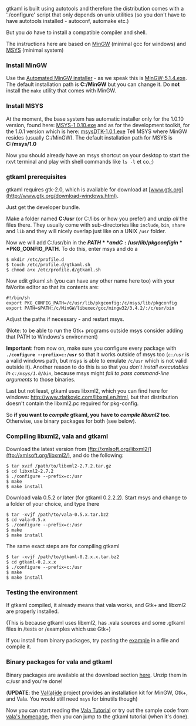 gtkaml is built using autotools and therefore the distribution comes with a './configure' script that only depends on unix utilities (so you don't have to have autotools installed - autoconf, automake etc.)

But you _do_ have to install a compatible compiler and shell.

The instructions here are based on [MinGW](http://www.mingw.org/) (minimal gcc for windows) and [MSYS](http://www.mingw.org/msys.shtml) (minimal system)

### Install MinGW ###
Use the [Automated MinGW installer](http://sourceforge.net/project/showfiles.php?group_id=2435) - as we speak this is [MinGW-5.1.4.exe](http://downloads.sourceforge.net/mingw/MinGW-5.1.4.exe?modtime=1168811236&big_mirror=1). The default installation path is **C:/MinGW** but you can change it.
Do **not** install the `make` utility that comes with MinGW.

### Install MSYS ###
At the moment, the base system has automatic installer only for the 1.0.10 version, found here: [MSYS-1.0.10.exe](http://downloads.sourceforge.net/mingw/MSYS-1.0.10.exe?modtime=1079444447&big_mirror=1) and as for the development toolkit, for the 1.0.1 version which is here: [msysDTK-1.0.1.exe](http://downloads.sourceforge.net/mingw/msysDTK-1.0.1.exe?modtime=1041430674&big_mirror=1)
Tell MSYS where MinGW resides (usually C:/MinGW).
The default installation path for MSYS is **C:/msys/1.0**

Now you should already have an msys shortcut on your desktop to start the rxvt terminal and play with shell commands like `ls -l` et co.;)

### gtkaml prerequisites ###
gtkaml requires gtk-2.0, which is available for download at [www.gtk.org](http://www.gtk.org/download-windows.html).

Just get the developer bundle.

Make a folder named **C:/usr** (or C:/libs or how you prefer) and unzip _all_ the files there. They usually come with sub-directories like `include`, `bin`, `share` and `lib` and they will nicely overlap just like on a UNIX `/usr` folder.

Now we will add C:/usr/bin in the **$PATH** and C:/usr/lib/pkgconfig in **$PKG\_CONFIG\_PATH**. To do this, enter msys and do a
```
$ mkdir /etc/profile.d
$ touch /etc/profile.d/gtkaml.sh
$ chmod a+x /etc/profile.d/gtkaml.sh
```
Now edit gtkaml.sh (you can have any other name here too) with your faVorite edItor so that its contents are:
```
#!/bin/sh
export PKG_CONFIG_PATH=/c/usr/lib/pkgconfig:/c/msys/lib/pkgconfig
export PATH=$PATH:/c/MinGW/libexec/gcc/mingw32/3.4.2/:/c/usr/bin
```
Adjust the paths if necessary - and restart msys.

(Note: to be able to run the Gtk+ programs outside msys consider adding that PATH to Windows's environment)

**Important**: from now on, make sure you configure every package with **`./configure --prefix=c:/usr`** so that it works outside of msys too (`c:/usr` is a valid windows path, but msys is able to emulate `/c/usr` which is not valid outside it). Another reason to do this is so that you _don't install executables in `c:/msys/1.0/bin`_, because msys might _fail to pass command-line arguments_ to those binaries.

Last but not least, gtkaml uses libxml2, which you can find here for windows: http://www.zlatkovic.com/libxml.en.html, but that distribution doesn't contain the libxml2.pc required for pkg-config.

So **if you want to _compile_ gtkaml, you have to _compile libxml2_ too**. Otherwise, use binary packages for both (see below).

### Compiling libxml2, vala and gtkaml ###

Download the latest version from [ftp://xmlsoft.org/libxml2/](ftp://xmlsoft.org/libxml2/), and do the following:
```
$ tar xvzf /path/to/libxml2-2.7.2.tar.gz
$ cd libxml2-2.7.2
$ ./configure --prefix=c:/usr
$ make
$ make install
```

Download vala 0.5.2 or later (for gtkaml 0.2.2.2). Start msys and change to a folder of your choice, and type there
```
$ tar -xvjf /path/to/vala-0.5.x.tar.bz2
$ cd vala-0.5.x
$ ./configure --prefix=c:/usr
$ make
$ make install
```

The same exact steps are for compiling gtkaml
```
$ tar -xvjf /path/to/gtkaml-0.2.x.x.tar.bz2
$ cd gtkaml-0.2.x.x
$ ./configure --prefix=c:/usr
$ make
$ make install
```

### Testing the environment ###
If gtkaml compiled, it already means that vala works, and Gtk+ and libxml2 are properly installed.

(This is because gtkaml uses libxml2, has .vala sources and some .gtkaml files in /tests or /examples which use Gtk+)

If you install from binary packages, try pasting the [example](Example.md) in a file and compile it.

### Binary packages for vala and gtkaml ###
Binary packages are available at the download section [here](http://code.google.com/p/gtkaml/downloads/list). Unzip them in c:/usr and you're done!

(**UPDATE**: the [Val(a)ide](http://code.google.com/p/valide/) project provides an installation kit for MinGW, Gtk+, and Vala. You would still need `msys` for binutils though)

Now you can start reading the [Vala Tutorial](http://live.gnome.org/Vala/Tutorial) or try out the sample code from [vala's homepage](http://live.gnome.org/Vala/), then you can jump to the gtkaml tutorial (when it's done).